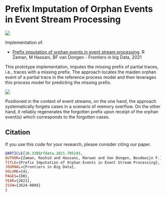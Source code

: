 # Prefix Imputation of Orphan Events in Event Stream Processing

<p>
  <a href="https://www.frontiersin.org/journals/big-data/articles/10.3389/fdata.2021.705243/full"><img src="http://img.shields.io/badge/Paper-PDF-brightgreen.svg"></a>

</p>

Implementation of:

- [Prefix imputation of orphan events in event stream processing](https://www.frontiersin.org/journals/big-data/articles/10.3389/fdata.2021.705243/full). R Zaman, M Hassani, BF van Dongen - Frontiers in big Data, 2021



This prototype implementation, imputes the missing prefix of partial traces, i.e., traces with a missing prefix. The approach locates the maiden orphan event of a partial trace in the reference process model and then leverages this process model for predicting the missing prefix.

![](fdata-04-705243-g001.jpg)

Positioned in the context of event streams, on the one hand, the approach systematically forgets cases in a scenario of memory overflow. On the other hand, it reliably regenerates the forgotten prefix upon receipt of the orphan event(s) which corresponds to the forgotten cases.



## Citation

If you use this code for your research, please consider citing our paper.

```bibtex
@ARTICLE{10.3389/fdata.2021.705243,
AUTHOR={Zaman, Rashid and Hassani, Marwan and Van Dongen, Boudewijn F.},   
TITLE={Prefix Imputation of Orphan Events in Event Stream Processing},      
JOURNAL={Frontiers in Big Data},      
VOLUME={4},      
PAGES={80},     
YEAR={2021},      
ISSN={2624-909X}
}
